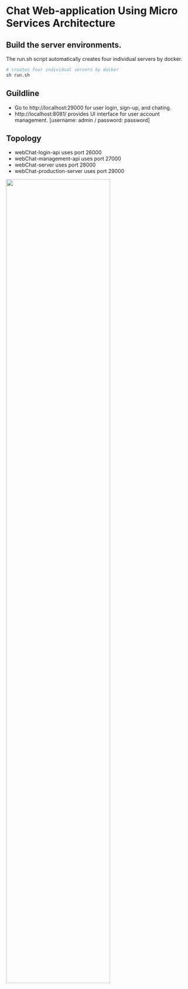 # Chat Web-application Using Micro Services Architecture

## Build the server environments.
The run.sh script automatically creates four individual servers by docker. 
```bash
# creates four individual servers by docker
sh run.sh  
```

## Guildline
- Go to http://localhost:29000 for user login, sign-up, and chating.
- http://localhost:8081/ provides UI interface for user account management. [username: admin / password: password]
 
## Topology
- webChat-login-api uses port 26000
- webChat-management-api uses port 27000
- webChat-server uses port 28000
- webChat-production-server uses port 29000
<img src="https://juepingw21.github.io/img/chat-diagram.png" width=75% height=75%>

